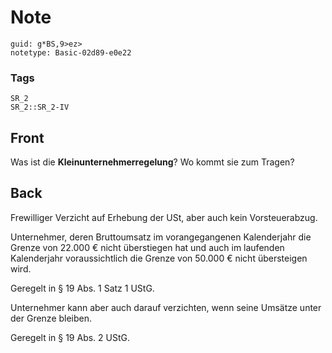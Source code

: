 # Note
```
guid: g*BS,9>ez>
notetype: Basic-02d89-e0e22
```

### Tags
```
SR_2
SR_2::SR_2-IV
```

## Front
Was ist die <b>Kleinunternehmerregelung</b>? Wo kommt sie zum
Tragen?

## Back
Frewilliger Verzicht auf Erhebung der USt, aber auch kein Vorsteuerabzug.

Unternehmer, deren Bruttoumsatz im vorangegangenen Kalenderjahr die Grenze von 22.000 € nicht überstiegen hat und auch im laufenden Kalenderjahr voraussichtlich die Grenze von 50.000 € nicht übersteigen wird.

Geregelt in § 19 Abs. 1 Satz 1 UStG.

Unternehmer kann aber auch darauf verzichten, wenn seine Umsätze unter der Grenze bleiben.

Geregelt in § 19 Abs. 2 UStG.
